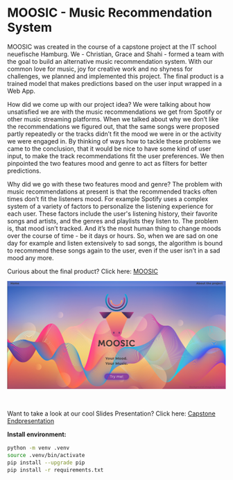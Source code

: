 # MOOSIC - Music Recommendation System

MOOSIC was created in the course of a capstone project at the IT school neuefische Hamburg. We - Christian, Grace and Shahi - formed a team with the goal to build an alternative music recommendation system. With our common love for music, joy for creative work and no shyness for challenges, we planned and implemented this project. The final product is a trained model that makes predictions based on the user input wrapped in a Web App. 
<br>

How did we come up with our project idea?
We were talking about how unsatisfied we are with the music recommendations we get from Spotify or other music streaming platforms. When we talked about why we don’t like the recommendations we figured out, that the same songs were proposed partly repeatedly or the tracks didn’t fit the mood we were in or the activity we were engaged in. By thinking of ways how to tackle these problems we came to the conclusion, that it would be nice to have some kind of user input, to make the track recommendations fit the user preferences. We then pinpointed the two features mood and genre to act as filters for better predictions.
<br>

Why did we go with these two features mood and genre?
The problem with music recommendations at present is that the recommended tracks often times don’t fit the listeners mood. For example Spotify uses a complex system of a variety of factors to personalize the listening experience for each user. These factors include the user's listening history, their favorite songs and artists, and the genres and playlists they listen to. The problem is, that mood isn’t tracked. And it’s the most human thing to change moods over the course of time - be it days or hours. So, when we are sad on one day for example and listen extensively to sad songs, the algorithm is bound to recommend these songs again to the user, even if the user isn’t in a sad mood any more. 
<br>

Curious about the final product? Click here: [MOOSIC](https://moosic.winderling.net)
<br>


![moosic](/Moosic-web-app/moosic/static/images/moosic.png)


<br>

Want to take a look at our cool Slides Presentation? Click here: [Capstone Endpresentation](https://docs.google.com/presentation/d/1Ka-l_OXa4FF1w02ZJ6dam3xc3z0_auSv6qDpuckh5uY/edit?usp=sharing)




__Install environment:__

```bash
python -m venv .venv 
source .venv/bin/activate 
pip install --upgrade pip 
pip install -r requirements.txt 
```

